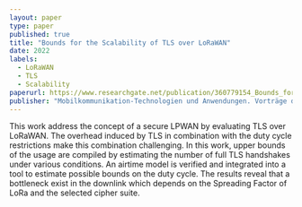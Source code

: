 ```yaml
---
layout: paper
type: paper
published: true
title: "Bounds for the Scalability of TLS over LoRaWAN"
date: 2022
labels:
  - LoRaWAN
  - TLS
  - Scalability
paperurl: https://www.researchgate.net/publication/360779154_Bounds_for_the_Scalability_of_TLS_over_LoRaWAN
publisher: "Mobilkommunikation-Technologien und Anwendungen. Vorträge der 26. ITG-Fachtagung, Mai 2022, Osnabrück."
---
```

This work address the concept of a secure LPWAN by evaluating TLS over LoRaWAN. The overhead induced by TLS in combination with the duty cycle restrictions make this combination challenging. In this work, upper bounds of the usage are compiled by estimating the number of full TLS handshakes under various conditions. An airtime model is verified and integrated into a tool to estimate possible bounds on the duty cycle. The results reveal that a bottleneck exist in the downlink which depends on the Spreading Factor of LoRa and the selected cipher suite.